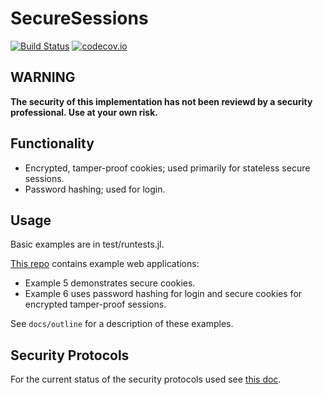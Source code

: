 # SecureSessions

[![Build Status](https://travis-ci.org/JockLawrie/SecureSessions.jl.svg?branch=master)](https://travis-ci.org/JockLawrie/SecureSessions.jl)
[![codecov.io](http://codecov.io/github/JockLawrie/SecureSessions.jl/coverage.svg?branch=master)](http://codecov.io/github/JockLawrie/SecureSessions.jl?branch=master)


## WARNING
**The security of this implementation has not been reviewd by a security professional. Use at your own risk.**


## Functionality
- Encrypted, tamper-proof cookies; used primarily for stateless secure sessions.
- Password hashing; used for login.


## Usage
Basic examples are in test/runtests.jl.

[This repo](https://bitbucket.org/jocklawrie/skeleton-webapp.jl) contains example web applications:
- Example 5 demonstrates secure cookies.
- Example 6 uses password hashing for login and secure cookies for encrypted tamper-proof sessions.

See ``docs/outline`` for a description of these examples.


## Security Protocols
For the current status of the security protocols used see [this doc](https://github.com/JockLawrie/SecureSessions.jl/blob/master/docs/security_protocols.md).
